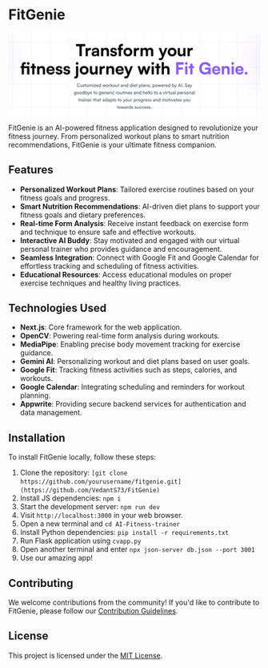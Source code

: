 # FitGenie

![FitGenie Cover](cover.png)

FitGenie is an AI-powered fitness application designed to revolutionize your fitness journey. From personalized workout plans to smart nutrition recommendations, FitGenie is your ultimate fitness companion.

## Features

- **Personalized Workout Plans**: Tailored exercise routines based on your fitness goals and progress.
- **Smart Nutrition Recommendations**: AI-driven diet plans to support your fitness goals and dietary preferences.
- **Real-time Form Analysis**: Receive instant feedback on exercise form and technique to ensure safe and effective workouts.
- **Interactive AI Buddy**: Stay motivated and engaged with our virtual personal trainer who provides guidance and encouragement.
- **Seamless Integration**: Connect with Google Fit and Google Calendar for effortless tracking and scheduling of fitness activities.
- **Educational Resources**: Access educational modules on proper exercise techniques and healthy living practices.

## Technologies Used

- **Next.js**: Core framework for the web application.
- **OpenCV**: Powering real-time form analysis during workouts.
- **MediaPipe**: Enabling precise body movement tracking for exercise guidance.
- **Gemini AI**: Personalizing workout and diet plans based on user goals.
- **Google Fit**: Tracking fitness activities such as steps, calories, and workouts.
- **Google Calendar**: Integrating scheduling and reminders for workout planning.
- **Appwrite**: Providing secure backend services for authentication and data management.

## Installation

To install FitGenie locally, follow these steps:

1. Clone the repository: `[git clone https://github.com/yourusername/fitgenie.git](https://github.com/VedantS73/FitGenie)`
2. Install JS dependencies: `npm i`
3. Start the development server: `npm run dev`
4. Visit `http://localhost:3000` in your web browser.
5. Open a new terminal and `cd AI-Fitness-trainer`
6. Install Python dependencies: `pip install -r requirements.txt`
7. Run Flask application using `cvapp.py`
8. Open another terminal and enter `npx json-server db.json --port 3001`
9. Use our amazing app!

## Contributing

We welcome contributions from the community! If you'd like to contribute to FitGenie, please follow our [Contribution Guidelines](CONTRIBUTING.md).

## License

This project is licensed under the [MIT License](LICENSE).
